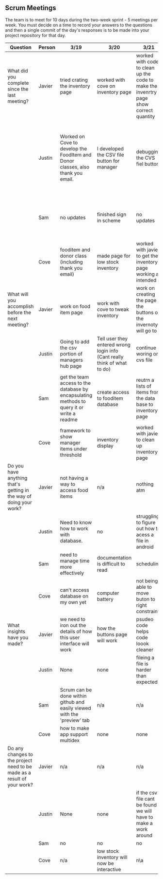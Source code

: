## Scrum Meetings
The team is to meet for 10 days during the two-week sprint - 5 meetings per week. You must decide on a time to record your answers to the questions and then a single commit of the day's responses is to be made into your project repository for that day.

Question    |          Person                                             | 3/19 | 3/20 | 3/21 | 3/24 | 3/25 | day | day |day | day | day |
------------|---------------------------------------------------------------------|-----|-----|-----|-----|-----|-----|-----|----|-----|-----|                                                              
| What did you complete since the last meeting? | Javier | tried crating the inventory page | worked with cove on inventory page | worked with code to clean up the code to make the invenrtry page show correct quantity | created a food item page | worked with cove on the fooditem page |
|            | Justin | Worked on Cove to develop the FoodItem and Donor classes, also thank you email. | I developed the CSV file button for manager | debugging the CVS fiel button | I researched some more ways to get files on android, and created a test case that failed, but gave me some more information. | no updates |
|            | Sam | no updates | finished sign in scheme | no updates| created the manager's volunteer view | finished a working version of the manager's volunteer view |
|            | Cove | fooditem and donor class (including thank you email) | made page for low stock inventory | worked with javier to get the inventory page working as intended | no updates | worked with javier on the fooditem page |
| What will you accomplish before the next meeting? | Javier |  work on food item page | work with cove to tweak inventory | work on creating the page the buttons on the invernotyr will go to |  work with cove to make fooditem page work | finish the fooditem page |
|            | Justin | Going to add the csv portion of managers hub page | Tell user they entered wrong login info (Cant really think of what to do) | continue woring on cvs file | I have a plan for how to fix it and will do it for next meeting | continue working on the csv issue |
|            | Sam | get the team access to the database by encapsulating methods to query it or write a readme | create access to fooditem database | reutrn a lists of items from the data base to inventory page | pull and organize data into manager's volunteer view | create fooditem database |
|            | Cove | framework to show manager items under threshold | inventory display | worked with javier to clean up inventory page | button functionality on inventory page | finish fooditem page |
| Do you have anything that's getting in the way of doing your work? | Javier |  not having a way to access food items | n/a  | nothing atm| no | arraylist shows up as null in fooditem page |
|            | Justin |  Need to know how to work with database. | no | struggling to figure out how to acess a file in android | Hard to test is my problem | none |
|            | Sam | need to manage time more effectively | documentation is difficult to read |  scheduling | none | none
|            | Cove | can't access database on my own yet | computer battery | not being able to move buton to right constraint | none | arraylist shows up as null in fooditem page |
| What insights have you made? | Javier | we need to iron out the details of how this user interface will work | how the buttons page will work |  psudeo code helps code loook cleaner | no | no |
|            | Justin | None | none | fileing a file is harder than expected | no | no
|            | Sam | Scrum can be done within github and easily viewed with the 'preview' tab | n/a | n/a | n/a | n/a |
|            | Cove | how to make app support multidex | none | none | none | none |
| Do any changes to the project need to be made as a result of your work? | Javier | n/a | n/a  | n/a | page set up will be slightly difrent from the the story board drawing | no |
|            | Justin | None | none | if the csv file cant be found we will have to make a work around | no | No
|            | Sam | no | no | no | no | no |
|            | Cove | n/a | low stock inventory will now be interactive | n\a | n/a | n/a
